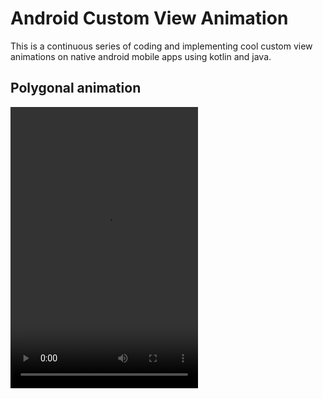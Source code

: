 # Android Custom View Animation
This is a continuous series of coding and implementing cool custom view animations on native android mobile apps using kotlin and java.
<br>
## Polygonal animation

<video width="300" height="450" controls preload> 
    <source src="videos/polygonal_aniamtion.mp4"></source>
</video>
